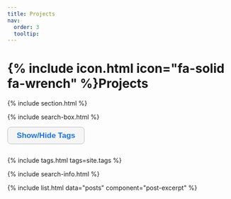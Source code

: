 ```yaml
---
title: Projects
nav:
  order: 3
  tooltip: 
---
```


# {% include icon.html icon="fa-solid fa-wrench" %}Projects

<!-- Add content here -->

<!-- {% include tags.html tags="publication, resource, website" %} -->

{% include section.html %}

{% include search-box.html %}



<button id="toggle-tags" class="toggle-tags-btn">Show/Hide Tags</button>
<div id="tags-section">
  {% include tags.html tags=site.tags %}
</div>
<style>
.toggle-tags-btn {
  margin-bottom: 14px;
  padding: 8px 20px;
  border-radius: 8px;
  border: 1.5px solid #bdbdbd;
  background: #f5f5f5;
  color: #1a73e8;
  font-size: 1.08rem;
  font-weight: 600;
  cursor: pointer;
  transition: background 0.2s, border-color 0.2s;
}
.toggle-tags-btn:hover {
  background: var(--light-gray, #eaeaea);
  border-color: #1a73e8;
  color: #1a73e8;
}
</style>
<script>
document.getElementById('toggle-tags').onclick = function() {
  var tags = document.getElementById('tags-section');
  if (tags.style.display === 'none') {
    tags.style.display = 'block';
  } else {
    tags.style.display = 'none';
  }
};
</script>

{% include search-info.html %}

{% include list.html data="posts" component="post-excerpt" %}